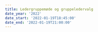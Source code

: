 ```yaml
---
title: Ledergruppemøde og gruppeledervalg
date_year: '2022'
date_start: '2022-01-19T18:45:00'
date_end: '2022-01-19T21:00:00'
---
```


